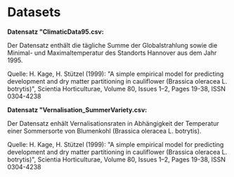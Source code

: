 # Datasets

<b> Datensatz "ClimaticData95.csv: </b>

Der Datensatz enthält die tägliche Summe der Globalstrahlung sowie die Minimal- und Maximaltemperatur des Standorts Hannover aus dem Jahr 1995.

Quelle: 
H. Kage, H. Stützel (1999): "A simple empirical model for predicting development and dry matter partitioning in cauliflower (Brassica oleracea L. botrytis)", 
Scientia Horticulturae, Volume 80, Issues 1–2, Pages 19-38, ISSN 0304-4238

<b> Datensatz "Vernalisation_SummerVariety.csv: </b>

Der Datensatz enhält Vernalisationsraten in Abhängigkeit der Temperatur einer Sommersorte von Blumenkohl (Brassica oleracea L. botrytis). 

Quelle:
H. Kage, H. Stützel (1999): "A simple empirical model for predicting development and dry matter partitioning in cauliflower (Brassica oleracea L. botrytis)", 
Scientia Horticulturae, Volume 80, Issues 1–2, Pages 19-38, ISSN 0304-4238
